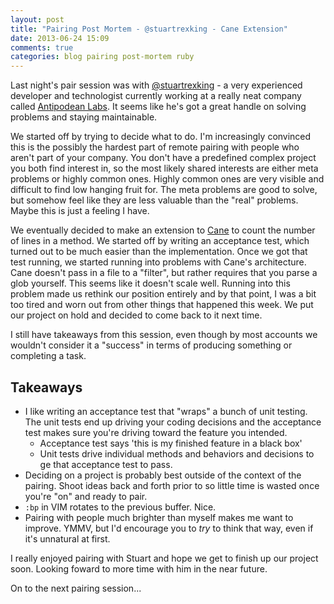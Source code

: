 ```yaml
---
layout: post
title: "Pairing Post Mortem - @stuartrexking - Cane Extension"
date: 2013-06-24 15:09
comments: true
categories: blog pairing post-mortem ruby
---
```


Last night's pair session was with [@stuartrexking](http://twitter.com/stuartrexking) - a very experienced developer and technologist currently working at a really neat company called [Antipodean Labs](http://antipodeanlabs.com/).  It seems like he's got a great handle on solving problems and staying maintainable.

We started off by trying to decide what to do.  I'm increasingly convinced this is the possibly the hardest part of remote pairing with people who aren't part of your company.  You don't have a predefined complex project you both find interest in, so the most likely shared interests are either meta problems or highly common ones.  Highly common ones are very visible and difficult to find low hanging fruit for.  The meta problems are good to solve, but somehow feel like they are less valuable than the "real" problems.  Maybe this is just a feeling I have.

We eventually decided to make an extension to [Cane](https://github.com/square/cane) to count the number of lines in a method.  We started off by writing an acceptance test, which turned out to be much easier than the implementation.  Once we got that test running, we started running into problems with Cane's architecture.  Cane doesn't pass in a file to a "filter", but rather requires that you parse a glob yourself.  This seems like it doesn't scale well.  Running into this problem made us rethink our position entirely and by that point, I was a bit too tired and worn out from other things that happened this week.  We put our project on hold and decided to come back to it next time.

I still have takeaways from this session, even though by most accounts we wouldn't consider it a "success" in terms of producing something or completing a task.

## Takeaways

* I like writing an acceptance test that "wraps" a bunch of unit testing.  The unit tests end up driving your coding decisions and the acceptance test makes sure you're driving toward the feature you intended.
    - Acceptance test says 'this is my finished feature in a black box'
    - Unit tests drive individual methods and behaviors and decisions to ge that acceptance test to pass.
* Deciding on a project is probably best outside of the context of the pairing.  Shoot ideas back and forth prior to so little time is wasted once you're "on" and ready to pair.
* <code>:bp</code> in VIM rotates to the previous buffer.  Nice.
* Pairing with people much brighter than myself makes me want to improve.  YMMV, but I'd encourage you to *try* to think that way, even if it's unnatural at first.

I really enjoyed pairing with Stuart and hope we get to finish up our project soon.  Looking foward to more time with him in the near future.

On to the next pairing session...
